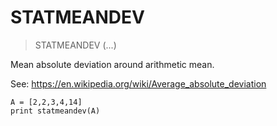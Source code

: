 # STATMEANDEV

> STATMEANDEV (...)

Mean absolute deviation around arithmetic mean.

See: https://en.wikipedia.org/wiki/Average_absolute_deviation

```
A = [2,2,3,4,14]
print statmeandev(A)
```


